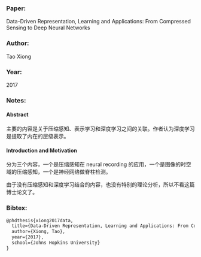 ### Paper:

Data-Driven Representation, Learning and Applications: From Compressed Sensing to Deep Neural Networks

### Author:

Tao Xiong

### Year:

2017

### Notes:

#### Abstract

主要的内容是关于压缩感知、表示学习和深度学习之间的关联。作者认为深度学习是提取了内在的层级表示。

#### Introduction and Motivation

分为三个内容，一个是压缩感知在 neural recording 的应用，一个是图像的时空域的压缩感知，一个是神经网络做脊柱检测。

由于没有压缩感知和深度学习结合的内容，也没有特别的理论分析，所以不看这篇博士论文了。

### Bibtex:

```latex
@phdthesis{xiong2017data,
  title={Data-Driven Representation, Learning and Applications: From Compressed Sensing to Deep Neural Networks},
  author={Xiong, Tao},
  year={2017},
  school={Johns Hopkins University}
}
```